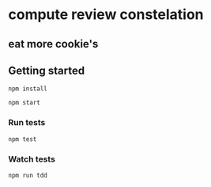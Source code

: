 # compute review constelation
## eat more cookie's

## Getting started
`npm install`

`npm start`

### Run tests

`npm test`

### Watch tests

`npm run tdd`
